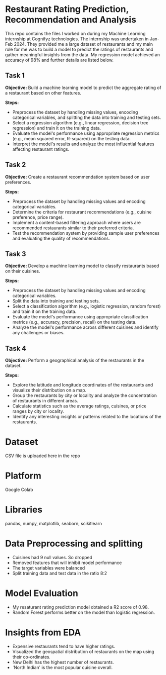 # Restaurant Rating Prediction, Recommendation and Analysis
This repo contains the files I worked on during my Machine Learning internship at Cognifyz technologies. The internship was undertaken in Jan-Feb 2024.
They provided me a large dataset of restaurants and my main role for me was to build a model to predict the ratings of restaurants and gather meaningful insights from the data.
My regression model achieved an accuracy  of 98% and further details are listed below.


## Task 1
**Objective:** Build a machine learning model to predict the
aggregate rating of a restaurant based on other features.

**Steps:**
* Preprocess the dataset by handling missing values, encoding categorical variables, and splitting the data into training and testing sets.
* Select a regression algorithm (e.g., linear regression, decision tree regression) and train it on the training data.
* Evaluate the model's performance using appropriate regression metrics (e.g., mean squared error, R-squared) on the testing data.
* Interpret the model's results and analyze the most influential features affecting restaurant ratings.
## Task 2
**Objective:** Create a restaurant recommendation system based on user preferences.

**Steps:**
* Preprocess the dataset by handling missing values and encoding categorical variables.
* Determine the criteria for restaurant recommendations (e.g., cuisine preference, price range).
* Implement a content-based filtering approach where users are recommended restaurants similar to their preferred criteria.
* Test the recommendation system by providing sample user preferences and evaluating the quality of recommendations.

## Task 3
**Objective:** Develop a machine learning model to
classify restaurants based on their cuisines.

**Steps:**

* Preprocess the dataset by handling missing values and encoding categorical variables.
* Split the data into training and testing sets.
* Select a classification algorithm (e.g., logistic regression, random forest) and train it on the training data.
* Evaluate the model's performance using appropriate classification metrics (e.g., accuracy, precision, recall) on the testing data.
* Analyze the model's performance across different cuisines and identify any challenges or biases.

## Task 4
**Objective:** Perform a geographical analysis of the restaurants in the dataset.

**Steps:**

* Explore the latitude and longitude coordinates of the restaurants and visualize their distribution on a map.
* Group the restaurants by city or locality and analyze the concentration of restaurants in different areas.
* Calculate statistics such as the average ratings, cuisines, or price ranges by city or locality.
* Identify any interesting insights or patterns related to the locations of the restaurants.


# Dataset
CSV file is uploaded here in the repo

# Platform
Google Colab

# Libraries
pandas, numpy, matplotlib, seaborn, scikitlearn

# Data Preprocessing and splitting
* Cuisines had 9 null values. So dropped 
* Removed features that will inhibit model performance
* The target variables were balanced
* Split training data and test data in the ratio 8:2

# Model Evaluation
* My resaturant rating prediction model obtained a R2 score of 0.98.
* Random Forest performs better on the model than logistic regression.

# Insights from EDA
* Expensive restaurants tend to have higher ratings.
* Visualized the geospatial distribution of restaurants on the map using their co-ordinates.
* New Delhi has the highest number of restaurants.
* 'North Indian' is the most popular cuisine overall.


